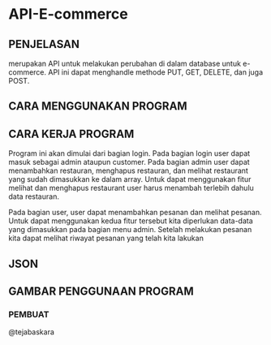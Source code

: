 # API-E-commerce

## PENJELASAN
merupakan API untuk melakukan perubahan di dalam database untuk e-commerce. API ini dapat menghandle methode PUT, GET, DELETE, dan juga POST. 

## CARA MENGGUNAKAN PROGRAM


## CARA KERJA PROGRAM
Program ini akan dimulai dari bagian login. Pada bagian login user dapat masuk sebagai admin ataupun customer. Pada bagian admin user dapat menambahkan restauran, menghapus restauran, dan melihat restaurant yang sudah dimasukkan ke dalam array. Untuk dapat menggunakan fitur melihat dan menghapus restaurant user harus menambah terlebih dahulu data restauran. 

Pada bagian user, user dapat menambahkan pesanan dan melihat pesanan. Untuk dapat menggunakan kedua fitur tersebut kita diperlukan data-data yang dimasukkan pada bagian menu admin. Setelah melakukan pesanan kita dapat melihat riwayat pesanan yang telah kita lakukan 

## JSON


## GAMBAR PENGGUNAAN PROGRAM


### PEMBUAT
@tejabaskara
